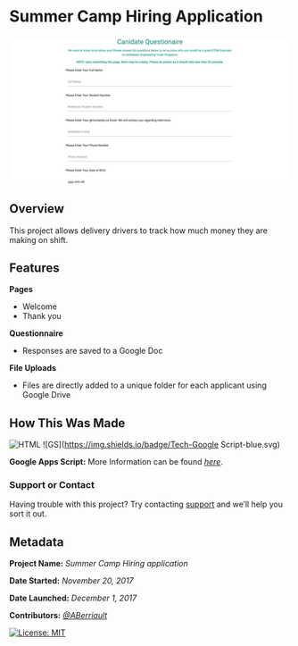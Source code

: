 # Summer Camp Hiring Application

![screenshot](https://raw.githubusercontent.com/ABerriault/summer-camp-hiring-application/master/img/screenshot.png)

## Overview

This project allows delivery drivers to track how much money they are making on shift.

## Features

**Pages**
- Welcome
- Thank you

**Questionnaire**
- Responses are saved to a Google Doc

**File Uploads**
- Files are directly added to a unique folder for each applicant using Google Drive


## How This Was Made

![HTML](https://img.shields.io/badge/Tech-HTML-lightgrey.svg)
![GS](https://img.shields.io/badge/Tech-Google Script-blue.svg)

**Google Apps Script:** More Information can be found _[here](https://www.google.com/script/start/)_.

### Support or Contact

Having trouble with this project? Try contacting [support](mailto:berriaak@mcmaster.ca) and we’ll help you sort it out.

## Metadata

**Project Name:** _Summer Camp Hiring application_

**Date Started:** _November 20, 2017_

**Date Launched:** _December 1, 2017_

**Contributors:** _[@ABerriault](https://github.com/ABerriault)_

[![License: MIT](https://img.shields.io/badge/License-MIT-yellow.svg)](https://opensource.org/licenses/MIT)
